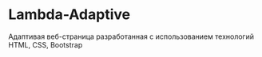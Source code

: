 # Lambda-Adaptive
Адаптивая веб-страница разработанная с использованием технологий
HTML, CSS, Bootstrap
